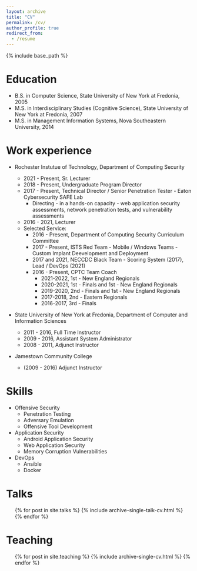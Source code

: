```yaml
---
layout: archive
title: "CV"
permalink: /cv/
author_profile: true
redirect_from:
  - /resume
---
```


{% include base_path %}

Education
======
* B.S. in Computer Science, State University of New York at Fredonia, 2005
* M.S. in Interdisciplinary Studies (Cognitive Science), State University of New York at Fredonia, 2007
* M.S. in Management Information Systems, Nova Southeastern University, 2014

Work experience
======
* Rochester Instutue of Technology, Department of Computing Security
  * 2021 - Present, Sr. Lecturer
  * 2018 - Present, Undergraduate Program Director
  * 2017 - Present, Technical Director / Senior Penetration Tester - Eaton Cybersecurity SAFE Lab
    * Directing - in a hands-on capacity - web application security assessments, network penetration tests, and vulnerability assessments  
  * 2016 - 2021, Lecturer
  * Selected Service:
    * 2016 - Present, Department of Computing Security Curriculum Committee
    * 2017 - Present, ISTS Red Team - Mobile / Windows Teams - Custom Implant Deevelopment and Deployment
    * 2017 and 2021, NECCDC Black Team - Scoring System (2017), Lead / DevOps (2021)
    * 2016 - Present, CPTC Team Coach
      * 2021-2022, 1st - New England Regionals
      * 2020-2021, 1st - Finals and 1st - New England Regionals  
      * 2019-2020, 2nd - Finals and 1st - New England Regionals
      * 2017-2018, 2nd - Eastern Regionals
      * 2016-2017, 3rd - Finals


* State University of New York at Fredonia, Department of Computer and Information Sciences
  * 2011 - 2016, Full Time Instructor
  * 2009 - 2016, Assistant System Administrator
  * 2008 - 2011, Adjunct Instructor

* Jamestown Community College
  * (2009 - 2016) Adjunct Instructor
  
Skills
======
* Offensive Security
  * Penetration Testing
  * Adversary Emulation
  * Offensive Tool Development
* Application Security
  * Android Application Security
  * Web Application Security
  * Memory Corruption Vulnerabilities
* DevOps
  * Ansible
  * Docker



  
Talks
======
  <ul>{% for post in site.talks %}
    {% include archive-single-talk-cv.html %}
  {% endfor %}</ul>
  
Teaching
======
  <ul>{% for post in site.teaching %}
    {% include archive-single-cv.html %}
  {% endfor %}</ul>
  